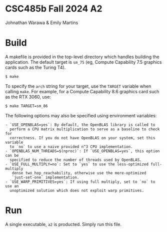 # CSC485b Fall 2024 A2
Johnathan Warawa & Emily Martins


# Build
A makefile is provided in  the top-level directory which handles building the application. 
The default target is `sm_75` (eg, Compute Capability 7.5 graphics cards such as the Turing T4). 
```bash
$ make
```

To specify the `arch` string for your target, use the `TARGET` variable when
calling `make`. For example, for a Compute Capability 8.6 graphics card such as the RTX 3060, use:
```bash
$ make TARGET=sm_86
```

The following options may also be specified using environment variables:

    - `USE_OPENBLAS=yes`: By default, the OpenBLAS library is called to
      perform a CPU matrix multiplication to serve as a baseline to check for
      correctness. If you do not have OpenBLAS on your system, set this variable
      to `no` to use a naive provided n^3 CPU implementation.
    - `OPENBLAS_NUM_THREADS=$(nproc)`: If `USE_OPENBLAS=yes`, this option can be
      specified to reduce the number of threads used by OpenBLAS. 
    - `USE_FULL_MULTIPLY=no`: Set to `yes` to use the less-optimized full-multiply
       dense two_hop_reachability, otherwise use the more-optimized 
       `just-set-one` implementation.
    - `USE_WARP_PRIMITIVES=yes`: If using full multiply, set to `no` to use an
      unoptimized solution which does not exploit warp primitives.

# Run

A single executable, `a2` is producted. Simply run this file.
